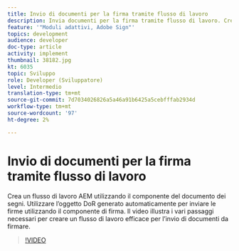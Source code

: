 ```yaml
---
title: Invio di documenti per la firma tramite flusso di lavoro
description: Invia documenti per la firma tramite flusso di lavoro. Crea un flusso di lavoro AEM utilizzando il componente del documento dei segni. Utilizzare l’oggetto DoR generato automaticamente per inviare le firme utilizzando il componente di firma. Il video illustra i vari passaggi necessari per creare un flusso di lavoro efficace per l’invio di documenti da firmare.
feature: '"Moduli adattivi, Adobe Sign"'
topics: development
audience: developer
doc-type: article
activity: implement
thumbnail: 38182.jpg
kt: 6035
topic: Sviluppo
role: Developer (Sviluppatore)
level: Intermedio
translation-type: tm+mt
source-git-commit: 7d7034026826a5a46a91b6425a5cebfffab2934d
workflow-type: tm+mt
source-wordcount: '97'
ht-degree: 2%

---
```


# Invio di documenti per la firma tramite flusso di lavoro

Crea un flusso di lavoro AEM utilizzando il componente del documento dei segni. Utilizzare l’oggetto DoR generato automaticamente per inviare le firme utilizzando il componente di firma.
Il video illustra i vari passaggi necessari per creare un flusso di lavoro efficace per l’invio di documenti da firmare.

>[!VIDEO](https://video.tv.adobe.com/v/38182/?quality=9&learn=on)